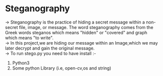 # Steganography
-> Steganography is the practice of hiding a secret message within a non-secret file, image, or message. The word steganography comes from the Greek words steganos which means "hidden" or "covered" and graph which means "to write". <br />
-> In this project,we are hiding our message within an Image,which we may later decrypt and gain the original message. <br />
-> To run stego.py you need to have install :-
1. Python3 <br />
2. Some python Library (i.e, open-cv,os and string)
